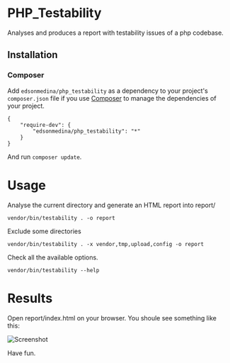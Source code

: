 # PHP_Testability

Analyses and produces a report with testability issues of a php codebase.

## Installation
### Composer 

Add `edsonmedina/php_testability` as a dependency to your project's `composer.json` file if you use [Composer](http://getcomposer.org/) to manage the dependencies of your project. 

    {
        "require-dev": {
            "edsonmedina/php_testability": "*"
        }
    }

And run `composer update`.

# Usage

Analyse the current directory and generate an HTML report into report/

`vendor/bin/testability . -o report` 


Exclude some directories

`vendor/bin/testability . -x vendor,tmp,upload,config -o report` 


Check all the available options.

`vendor/bin/testability --help` 


# Results

Open report/index.html on your browser. You shoule see something like this:

![Screenshot](http://edsonmedina.github.io/php_testability_website/images/dir_report.png)


Have fun.
